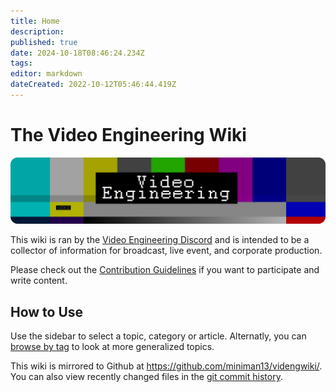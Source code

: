```yaml
---
title: Home
description: 
published: true
date: 2024-10-18T08:46:24.234Z
tags: 
editor: markdown
dateCreated: 2022-10-12T05:46:44.419Z
---
```


# The Video Engineering Wiki

![banner.png](/banner.png)

This wiki is ran by the [Video Engineering Discord](https://discord.gg/XdDkQv5SNM) and is intended to be a collector of information for broadcast, live event, and corporate production.

Please check out the [Contribution Guidelines](/contribution) if you want to participate and write content.

## How to Use
Use the sidebar to select a topic, category or article. Alternatly, you can [browse by tag](https://videng.wiki/t) to look at more generalized topics.


This wiki is mirrored to Github at https://github.com/miniman13/videngwiki/. You can also view recently changed files in the [git commit history](https://github.com/miniman13/videngwiki/commits/main).